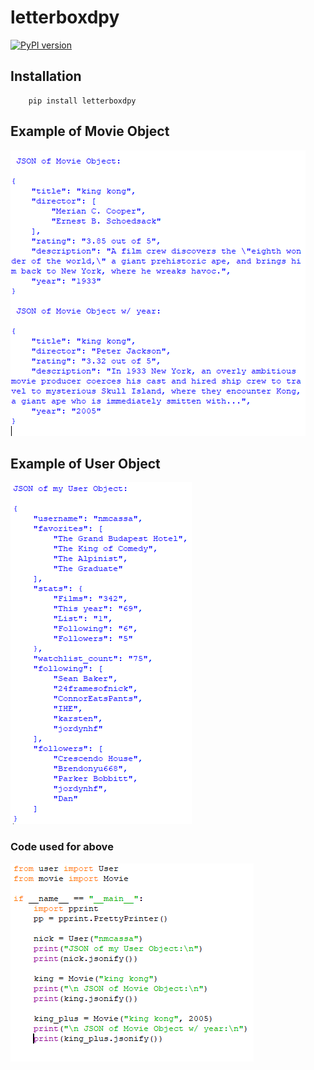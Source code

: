 # letterboxdpy

[![PyPI version](https://badge.fury.io/py/letterboxdpy.svg)](https://badge.fury.io/py/letterboxdpy)

## Installation
```
    pip install letterboxdpy
```

## **Example of Movie Object**

![Example of the movie object](ss/movie_example.PNG)

## **Example of User Object**

![Example of the user object](ss/user_example.PNG)

### **Code used for above**

![Example code](ss/code_example.PNG)

